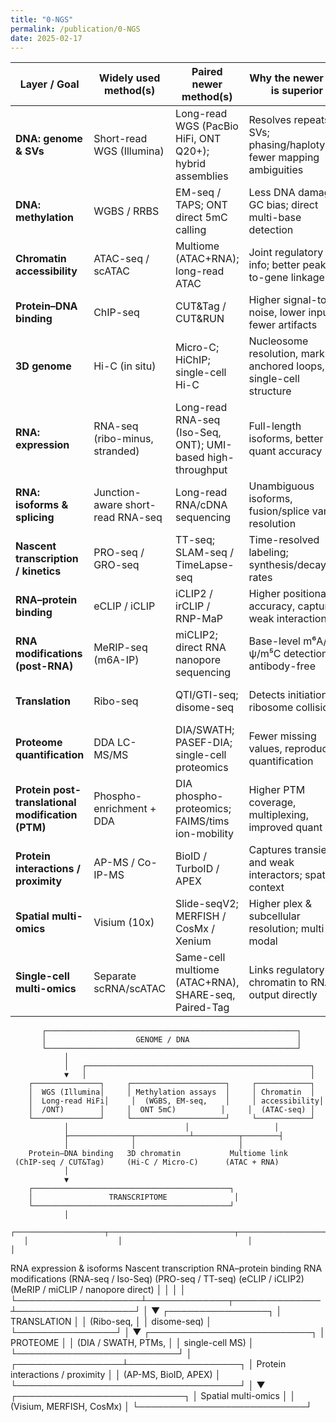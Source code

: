 ```yaml
---
title: "0-NGS"
permalink: /publication/0-NGS
date: 2025-02-17
---
```

| Layer / Goal                                      | Widely used method(s)             | Paired newer method(s)                                      | Why the newer one is superior                                         | **Main purpose**                                              |
| ------------------------------------------------- | --------------------------------- | ----------------------------------------------------------- | --------------------------------------------------------------------- | ------------------------------------------------------------- |
| **DNA: genome & SVs**                             | Short-read WGS (Illumina)         | Long-read WGS (PacBio HiFi, ONT Q20+); hybrid assemblies    | Resolves repeats & SVs; phasing/haplotypes; fewer mapping ambiguities | Detect SNVs, indels, SVs, CNVs, haplotypes                    |
| **DNA: methylation**                              | WGBS / RRBS                       | EM-seq / TAPS; ONT direct 5mC calling                       | Less DNA damage, GC bias; direct multi-base detection                 | Base-level 5mC/5hmC methylome and allele-specific methylation |
| **Chromatin accessibility**                       | ATAC-seq / scATAC                 | Multiome (ATAC+RNA); long-read ATAC                         | Joint regulatory info; better peak-to-gene linkage                    | Identify open chromatin regions, TF footprints                |
| **Protein–DNA binding**                           | ChIP-seq                          | CUT&Tag / CUT&RUN                                           | Higher signal-to-noise, lower input, fewer artifacts                  | Map TF or histone mark binding sites                          |
| **3D genome**                                     | Hi-C (in situ)                    | Micro-C; HiChIP; single-cell Hi-C                           | Nucleosome resolution, mark-anchored loops, single-cell structure     | Reveal chromatin loops, domains, and genome folding           |
| **RNA: expression**                               | RNA-seq (ribo-minus, stranded)    | Long-read RNA-seq (Iso-Seq, ONT); UMI-based high-throughput | Full-length isoforms, better quant accuracy                           | Quantify transcript abundance and differential expression     |
| **RNA: isoforms & splicing**                      | Junction-aware short-read RNA-seq | Long-read RNA/cDNA sequencing                               | Unambiguous isoforms, fusion/splice variant resolution                | Study alternative splicing, fusions, and isoform diversity    |
| **Nascent transcription / kinetics**              | PRO-seq / GRO-seq                 | TT-seq; SLAM-seq / TimeLapse-seq                            | Time-resolved labeling; synthesis/decay rates                         | Measure transcriptional dynamics, initiation, and elongation  |
| **RNA–protein binding**                           | eCLIP / iCLIP                     | iCLIP2 / irCLIP / RNP-MaP                                   | Higher positional accuracy, captures weak interactions                | Identify RNA-binding protein targets and motifs               |
| **RNA modifications (post-RNA)**                  | MeRIP-seq (m6A-IP)                | miCLIP2; direct RNA nanopore sequencing                     | Base-level m⁶A/ψ/m⁵C detection; antibody-free                         | Map chemical RNA modifications (m⁶A, m⁵C, ψ)                  |
| **Translation**                                   | Ribo-seq                          | QTI/GTI-seq; disome-seq                                     | Detects initiation, ribosome collisions                               | Measure translation efficiency, start-site mapping            |
| **Proteome quantification**                       | DDA LC-MS/MS                      | DIA/SWATH; PASEF-DIA; single-cell proteomics                | Fewer missing values, reproducible quantification                     | Identify and quantify proteins in bulk or single cells        |
| **Protein post-translational modification (PTM)** | Phospho-enrichment + DDA          | DIA phospho-proteomics; FAIMS/tims ion-mobility             | Higher PTM coverage, multiplexing, improved quant                     | Identify and quantify phospho/acetyl/ubiquitin sites          |
| **Protein interactions / proximity**              | AP-MS / Co-IP-MS                  | BioID / TurboID / APEX                                      | Captures transient and weak interactors; spatial context              | Detect protein–protein interactions and local neighborhoods   |
| **Spatial multi-omics**                           | Visium (10x)                      | Slide-seqV2; MERFISH / CosMx / Xenium                       | Higher plex & subcellular resolution; multi-modal                     | Map RNA/protein distribution within tissue context            |
| **Single-cell multi-omics**                       | Separate scRNA/scATAC             | Same-cell multiome (ATAC+RNA), SHARE-seq, Paired-Tag        | Links regulatory chromatin to RNA output directly                     | Integrate regulatory and expression layers per cell           |


           ┌────────────────────────────────────────────────────────┐
           │                    GENOME / DNA                        │
           └────────────────────────────────────────────────────────┘
                │
                │   ┌──────────────────────────────────────────────────┐
                ▼   │                                                  │
        ┌───────────────┐     ┌─────────────────────┐     ┌────────────┐
        │  WGS (Illumina│     │ Methylation assays  │     │ Chromatin  │
        │  Long-read HiFi│     │  (WGBS, EM-seq,    │     │ accessibility│
        │  /ONT)        │     │  ONT 5mC)          │     │  (ATAC-seq) │
        └───────────────┘     └─────────────────────┘     └────────────┘
                │                          │                   │
                ├──────────────┬────────────┴──────────┬────────┤
                │              │                       │
        Protein–DNA binding   3D chromatin           Multiome link
     (ChIP-seq / CUT&Tag)     (Hi-C / Micro-C)      (ATAC + RNA)
                │
                ▼
        ┌────────────────────────────────────────────┐
        │                 TRANSCRIPTOME               │
        └────────────────────────────────────────────┘
                │
       ┌────────────────────┬────────────────────────────┬───────────────────┐
       │                    │                            │                   │
 RNA expression & isoforms  Nascent transcription      RNA–protein binding  RNA modifications
 (RNA-seq / Iso-Seq)        (PRO-seq / TT-seq)        (eCLIP / iCLIP2)     (MeRIP / miCLIP / 
                                                                              nanopore direct)
       │                    │                            │                   │
       └────────────────────┴─────────────┬──────────────┴───────────────────┘
                                          │
                                          ▼
                                 ┌────────────────┐
                                 │ TRANSLATION    │
                                 │ (Ribo-seq,     │
                                 │  disome-seq)   │
                                 └────────────────┘
                                          │
                                          ▼
                                ┌──────────────────────────┐
                                │       PROTEOME           │
                                │ (DIA / SWATH, PTMs,      │
                                │  single-cell MS)         │
                                └──────────────────────────┘
                                          │
                        ┌─────────────────┴──────────────────┐
                        │ Protein interactions / proximity   │
                        │ (AP-MS, BioID, APEX)              │
                        └────────────────────────────────────┘
                                          │
                                          ▼
                              ┌───────────────────────────┐
                              │   Spatial multi-omics     │
                              │ (Visium, MERFISH, CosMx) │
                              └───────────────────────────┘
